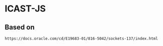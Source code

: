 # ICAST-JS

## Based on

```
https://docs.oracle.com/cd/E19683-01/816-5042/sockets-137/index.html
```
